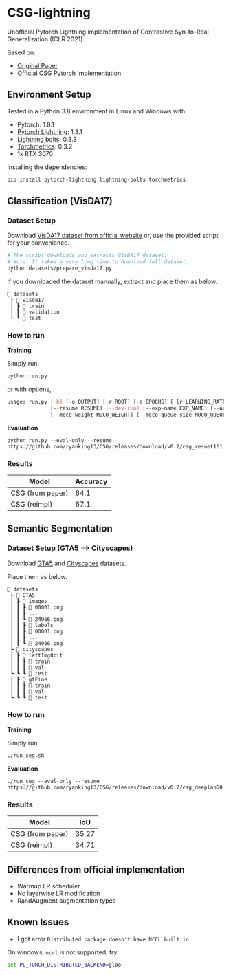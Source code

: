 # CSG-lightning

Unofficial Pytorch Lightning implementation of Contrastive Syn-to-Real Generalization (ICLR 2021).

Based on:

- [Original Paper](https://arxiv.org/abs/2104.02290)
- [Official CSG Pytorch Implementation](https://github.com/NVlabs/CSG)
## Environment Setup

Tested in a Python 3.8 environment in Linux and Windows with:

- Pytorch: 1.8.1
- [Pytorch Lightning](https://github.com/PyTorchLightning/pytorch-lightning): 1.3.1
- [Lightning bolts](https://github.com/PyTorchLightning/lightning-bolts): 0.3.3
- [Torchmetrics](https://github.com/PyTorchLightning/metrics): 0.3.2
- 1x RTX 3070
  
Installing the dependencies:

```sh
pip install pytorch-lightning lightning-bolts torchmetrics
```

## Classification (VisDA17)
### Dataset Setup

Download [VisDA17 dataset from official website](https://github.com/VisionLearningGroup/taskcv-2017-public/tree/master/classification) or,
use the provided script for your convenience.

```sh
# The script downloads and extracts VisDA17 dataset.
# Note: It takes a very long time to download full dataset.
python datasets/prepare_visda17.py
```

If you downloaded the dataset manually, extract and place them as below.

```
📂 datasets
 ┣ 📂 visda17
 ┃ ┣ 📂 train
 ┃ ┃ 📂 validation
 ┗ ┗ 📂 test
```

### How to run

__Training__

Simply run:

```sh
python run.py
```

or with options,

```sh
usage: run.py [-h] [-o OUTPUT] [-r ROOT] [-e EPOCHS] [-lr LEARNING_RATE] [-bs BATCH_SIZE] [-wd WEIGHT_DECAY] [--task {classification,segmentation}] [--encoder {resnet101,deeplab50,deeplab101}] [--momentum MOMENTUM] [--num-classes NUM_CLASSES] [--eval-only] [--gpus GPUS]
              [--resume RESUME] [--dev-run] [--exp-name EXP_NAME] [--augmentation AUGMENTATION] [--seed SEED] [--fc-dim FC_DIM] [--no-apool] [--single-network] [--stages STAGES [STAGES ...]] [--emb-dim EMB_DIM] [--emb-depth EMB_DEPTH] [--num-patches NUM_PATCHES]
              [--moco-weight MOCO_WEIGHT] [--moco-queue-size MOCO_QUEUE_SIZE] [--moco-momentum MOCO_MOMENTUM] [--moco-temperature MOCO_TEMPERATURE]
```

__Evaluation__

```
python run.py --eval-only --resume https://github.com/ryanking13/CSG/releases/download/v0.2/csg_resnet101.ckpt
```

### Results

| Model            | Accuracy |
| ---------------- | -------- |
| CSG (from paper) | 64.1     |
| CSG (reimpl)     | 67.1     |

## Semantic Segmentation

### Dataset Setup (GTA5 ==> Cityscapes)

Download [GTA5](https://download.visinf.tu-darmstadt.de/data/from_games/) and [Cityscapes](https://www.cityscapes-dataset.com/downloads/) datasets.

Place them as below.

```
📂 datasets
 ┣ 📂 GTA5
 ┃ ┣ 📂 images 
 ┃ ┃ ┣ 📜 00001.png
 ┃ ┃ ┣ ...
 ┃ ┃ ┗ 📜 24966.png
 ┃ ┃ ┣ 📂 labels
 ┃ ┃ ┣ 📜 00001.png
 ┃ ┃ ┣ ...
 ┃ ┃ ┗ 📜 24966.png
 ┣ 📂 cityscapes
 ┃ ┣ 📂 leftImg8bit
 ┃ ┃ ┣ 📂 train
 ┃ ┃ ┃ 📂 val
 ┗ ┗ ┗ 📂 test
 ┃ ┣ 📂 gtFine 
 ┃ ┃ ┣ 📂 train
 ┃ ┃ ┃ 📂 val
 ┗ ┗ ┗ 📂 test
```

### How to run

__Training__

Simply run:

```sh
./run_seg.sh
```

__Evaluation__

```
./run_seg --eval-only --resume https://github.com/ryanking13/CSG/releases/download/v0.2/csg_deeplab50.ckpt
```

### Results

| Model            | IoU   |
| ---------------- | ----- |
| CSG (from paper) | 35.27 |
| CSG (reimpl)     | 34.71 |

## Differences from official implementation

- Warmup LR scheduler
- No layerwise LR modification
- RandAugment augmentation types

## Known Issues

- I got error `Distributed package doesn't have NCCL built in` 

On windows, `nccl` is not supported, try:

```bat
set PL_TORCH_DISTRIBUTED_BACKEND=gloo
```

